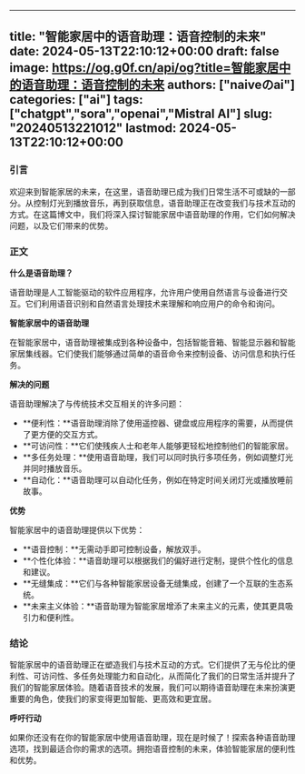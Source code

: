 
---
title: "智能家居中的语音助理：语音控制的未来"
date: 2024-05-13T22:10:12+00:00
draft: false
image: https://og.g0f.cn/api/og?title=智能家居中的语音助理：语音控制的未来
authors: ["naiveのai"]
categories: ["ai"]
tags: ["chatgpt","sora","openai","Mistral AI"]
slug: "20240513221012"
lastmod: 2024-05-13T22:10:12+00:00
---
### 引言

欢迎来到智能家居的未来，在这里，语音助理已成为我们日常生活不可或缺的一部分。从控制灯光到播放音乐，再到获取信息，语音助理正在改变我们与技术互动的方式。在这篇博文中，我们将深入探讨智能家居中语音助理的作用，它们如何解决问题，以及它们带来的优势。

### 正文

**什么是语音助理？**

语音助理是人工智能驱动的软件应用程序，允许用户使用自然语言与设备进行交互。它们利用语音识别和自然语言处理技术来理解和响应用户的命令和询问。

**智能家居中的语音助理**

在智能家居中，语音助理被集成到各种设备中，包括智能音箱、智能显示器和智能家居集线器。它们使我们能够通过简单的语音命令来控制设备、访问信息和执行任务。

**解决的问题**

语音助理解决了与传统技术交互相关的许多问题：

* **便利性：**语音助理消除了使用遥控器、键盘或应用程序的需要，从而提供了更方便的交互方式。
* **可访问性：**它们使残疾人士和老年人能够更轻松地控制他们的智能家居。
* **多任务处理：**使用语音助理，我们可以同时执行多项任务，例如调整灯光并同时播放音乐。
* **自动化：**语音助理可以自动化任务，例如在特定时间关闭灯光或播放睡前故事。

**优势**

智能家居中的语音助理提供以下优势：

* **语音控制：**无需动手即可控制设备，解放双手。
* **个性化体验：**语音助理可以根据我们的偏好进行定制，提供个性化的信息和建议。
* **无缝集成：**它们与各种智能家居设备无缝集成，创建了一个互联的生态系统。
* **未来主义体验：**语音助理为智能家居增添了未来主义的元素，使其更具吸引力和便利性。

### 结论

智能家居中的语音助理正在塑造我们与技术互动的方式。它们提供了无与伦比的便利性、可访问性、多任务处理能力和自动化，从而简化了我们的日常生活并提升了我们的智能家居体验。随着语音技术的发展，我们可以期待语音助理在未来扮演更重要的角色，使我们的家变得更加智能、更高效和更宜居。

**呼吁行动**

如果你还没有在你的智能家居中使用语音助理，现在是时候了！探索各种语音助理选项，找到最适合你的需求的选项。拥抱语音控制的未来，体验智能家居的便利性和优势。